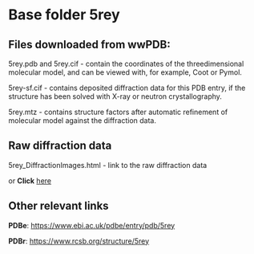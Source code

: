 # Base folder 5rey

## Files downloaded from wwPDB:

5rey.pdb and 5rey.cif - contain the coordinates of the threedimensional molecular model, and can be viewed with, for example, Coot or Pymol.

5rey-sf.cif - contains deposited diffraction data for this PDB entry, if the structure has been solved with X-ray or neutron crystallography.

5rey.mtz - contains structure factors after automatic refinement of molecular model against the diffraction data.

## Raw diffraction data

5rey_DiffractionImages.html - link to the raw diffraction data 

or **Click** [here](https://zenodo.org/record/3731022) 

## Other relevant links 
**PDBe**:  https://www.ebi.ac.uk/pdbe/entry/pdb/5rey
 
**PDBr**: https://www.rcsb.org/structure/5rey 
